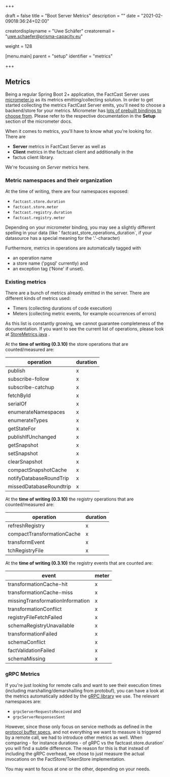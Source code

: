 +++ 

draft = false 
title = "Boot Server Metrics"
description = ""
date = "2021-02-09018:36:24+02:00"

creatordisplayname = "Uwe Schäfer"
creatoremail = "uwe.schaefer@prisma-capacity.eu"

weight = 128

[menu.main]
parent = "setup"
identifier = "metrics"

+++

## Metrics

Being a regular Spring Boot 2+ application, the FactCast Server uses [micrometer.io](https://micrometer.io) as its
metrics emitting/collecting solution. In order to get started collecting the metrics FactCast Server emits, you'll need
to choose a backend/store for your metrics. Micrometer
has [lots of prebuilt bindings to choose from](https://micrometer.io/docs). Please refer to the respective documentation
in the **Setup** section of the micrometer docs.

When it comes to metrics, you'll have to know what you're looking for. There are 

* **Server** metrics in FactCast Server as well as
* **Client** metrics in the factcast client and additionally in the
* factus client library. 
  
We're focussing on *Server* metrics here.

### Metric namespaces and their organization

At the time of writing, there are four namespaces exposed:

* `factcast.store.duration`
* `factcast.store.meter`
* `factcast.registry.duration`
* `factcast.registry.meter`

Depending on your micrometer binding, you may see a slightly different spelling in your data (like '
factcast_store_operations_duration`, if your datasource has a special meaning for the '.'-character)

Furthermore, metrics in operations are automatically tagged with 

* an operation name 
* a store name ('pgsql' currently) and 
* an exception tag ('None' if unset).

### Existing metrics

There are a bunch of metrics already emitted in the server. There are different kinds of metrics used:

* Timers (collecting durations of code execution)
* Meters (collecting metric events, for example occurrences of errors)

As this list is constantly growing, we cannot guarantee
completeness of the documentation. If you want to see the current list of operations, please look
at [StoreMetrics.java](https://github.com/factcast/factcast/blob/issue1163/factcast-store-pgsql/src/main/java/org/factcast/store/pgsql/internal/StoreMetrics.java)
.

At the **time of writing (0.3.10)** the store operations that are counted/measured are:

| operation | duration  |
|---|---|
|    publish |  x |
|    subscribe-follow |x |
|    subscribe-catchup | x |
|    fetchById | x |
|    serialOf |  x |
|    enumerateNamespaces | x |
|    enumerateTypes |  x |
|    getStateFor |  x |
|    publishIfUnchanged | x |
|    getSnapshot | x |
|    setSnapshot  | x |
|    clearSnapshot  | x |
|    compactSnapshotCache  | x |
|    notifyDatabaseRoundTrip | x |
|    missedDatabaseRoundtrip | x |  

At the **time of writing (0.3.10)** the registry operations that are counted/measured are:

| operation |  duration  |
|---|---|
| refreshRegistry | x |
| compactTransformationCache | x |
| transformEvent | x  |
| tchRegistryFile | x |

At the **time of writing (0.3.10)** the registry events that are counted are:

| event | meter  |
|---|---|
|    transformationCache-hit  | x | 
|    transformationCache-miss | x | 
|    missingTransformationInformation | x | 
|    transformationConflict | x | 
|    registryFileFetchFailed | x | 
|    schemaRegistryUnavailable | x | 
|    transformationFailed | x | 
|    schemaConflict | x | 
|    factValidationFailed | x | 
|    schemaMissing | x | 

### gRPC Metrics

If you're just looking for remote calls and want to see their execution times (including marshalling/demarshalling from protobuf), you can have a look at the metrics automatically added by the [gRPC library](https://yidongnan.github.io/grpc-spring-boot-starter/en/) we use.
The relevant namespaces are:

* `grpcServerRequestsReceived` and
* `grpcServerResponsesSent`

However, since those only focus on service methods as defined in the [protocol buffer specs](https://github.com/factcast/factcast/blob/master/factcast-grpc-api/src/main/proto/FactStore.proto), and not everything we want to measure is triggered by a remote call, we had to introduce other metrics as well.
When comparing - for instance durations - of gRPC vs the factcast.store.duration' you will find a subtle difference. The reason for this is that instead of including the gRPC overhead, we chose to just measure the actual invocations on the FactStore/TokenStore implementation.

You may want to focus at one or the other, depending on your needs.
